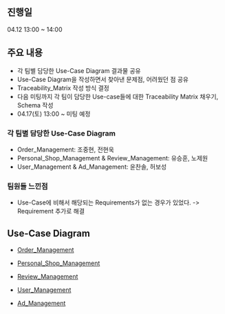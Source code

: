 ## 진행일

04.12 13:00 ~ 14:00

## 주요 내용

- 각 팀별 담당한 Use-Case Diagram 결과물 공유
- Use-Case Diagram을 작성하면서 찾아낸 문제점, 어려웠던 점 공유
- Traceability_Matrix 작성 방식 결정
- 다음 미팅까지 각 팀이 담당한 Use-case들에 대한 Traceability Matrix 채우기, Schema 작성
- 04.17(토) 13:00 ~ 미팅 예정

### 각 팀별 담당한 Use-Case Diagram

- Order_Management: 조중현, 전현욱
- Personal_Shop_Management & Review_Management: 유승훈, 노제원
- User_Management & Ad_Management: 윤찬솔, 허보성

### 팀원들 느낀점

- Use-Case에 비해서 해당되는 Requirements가 없는 경우가 있었다. -> Requirement 추가로 해결

## Use-Case Diagram

- [Order_Management](/subTeam1/CheckPoint1/Management_Usecase.md)

- [Personal_Shop_Management](/UseCaseDiagram/Personal_Shop_Management.md)

- [Review_Management](/UseCaseDiagram/Review_Management_Diagram.md)

- [User_Management](/UseCaseDiagram/User_Management_Usecase.md)

- [Ad_Management](/UseCaseDiagram/Ad_Management_Usecase.md)
